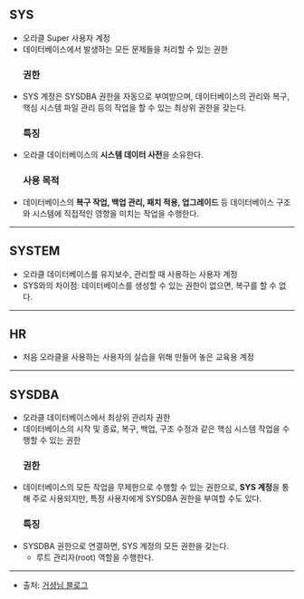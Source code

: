 <h2 id="sys">SYS</h2>
<ul>
<li>오라클 Super 사용자 계정</li>
<li>데이터베이스에서 발생하는 모든 문제들을 처리할 수 있는 권한<h3 id="권한">권한</h3>
</li>
<li>SYS 계정은 SYSDBA 권한을 자동으로 부여받으며, 데이터베이스의 관리와 복구, 핵심 시스템 파일 관리 등의 작업을 할 수 있는 최상위 권한을 갖는다.<h3 id="특징">특징</h3>
</li>
<li>오라클 데이터베이스의 <strong>시스템 데이터 사전</strong>을 소유한다.<h3 id="사용-목적">사용 목적</h3>
</li>
<li>데이터베이스의 <strong>복구 작업, 백업 관리, 패치 적용, 업그레이드</strong> 등 데이터베이스 구조와 시스템에 직접적인 영향을 미치는 작업을 수행한다.</li>
</ul>
<hr />
<h2 id="system">SYSTEM</h2>
<ul>
<li>오라클 데이터베이스를 유지보수, 관리할 때 사용하는 사용자 계정</li>
<li>SYS와의 차이점: 데이터베이스를 생성할 수 있는 권한이 없으면, 복구를 할 수 없다.</li>
</ul>
<hr />
<h2 id="hr">HR</h2>
<ul>
<li>처음 오라클을 사용하는 사용자의 실습을 위해 만들어 놓은 교육용 계정</li>
</ul>
<hr />
<h2 id="sysdba">SYSDBA</h2>
<ul>
<li>오라클 데이터베이스에서 최상위 관리자 권한</li>
<li>데이터베이스의 시작 및 종료, 복구, 백업, 구조 수정과 같은 핵심 시스템 작업을 수행할 수 있는 권한<h3 id="권한-1">권한</h3>
</li>
<li>데이터베이스의 모든 작업을 무제한으로 수행할 수 있는 권한으로, <strong>SYS 계정</strong>을 통해 주로 사용되지만, 특정 사용자에게 SYSDBA 권한을 부여할 수도 있다.<h3 id="특징-1">특징</h3>
</li>
<li>SYSDBA 권한으로 연결하면, SYS 계정의 모든 권한을 갖는다. <ul>
<li>루트 관리자(root) 역할을 수행한다.</li>
</ul>
</li>
</ul>
<hr />
<ul>
<li>출처: <a href="https://m.blog.naver.com/PostView.naver?isHttpsRedirect=true&amp;blogId=imf4&amp;logNo=220597495770">거셩님 블로그</a></li>
</ul>
